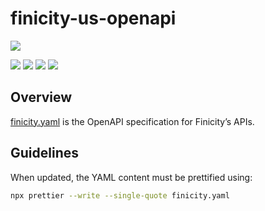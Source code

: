 # finicity-us-openapi
[![](https://api-reference.finicity.com/custom/img/fin-developer-logo.png)](https://www.finicity.com/)

[![](https://github.com/jaaufauvre/finicity-openapi/actions/workflows/swagger-editor.yml/badge.svg)](https://github.com/jaaufauvre/finicity-openapi/actions/workflows/swagger-editor.yml)
[![](https://github.com/jaaufauvre/finicity-openapi/actions/workflows/openapi-generator.yml/badge.svg)](https://github.com/jaaufauvre/finicity-openapi/actions/workflows/openapi-generator.yml)
[![](https://github.com/jaaufauvre/finicity-openapi/actions/workflows/integration.yml/badge.svg)](https://github.com/jaaufauvre/finicity-openapi/actions/workflows/integration.yml)
[![](https://github.com/jaaufauvre/finicity-openapi/actions/workflows/prettier.yml/badge.svg)](https://github.com/jaaufauvre/finicity-openapi/actions/workflows/prettier.yml)

## Overview
[finicity.yaml](./finicity.yaml) is the OpenAPI specification for Finicity’s APIs.

## Guidelines

When updated, the YAML content must be prettified using:
```sh
npx prettier --write --single-quote finicity.yaml
```
